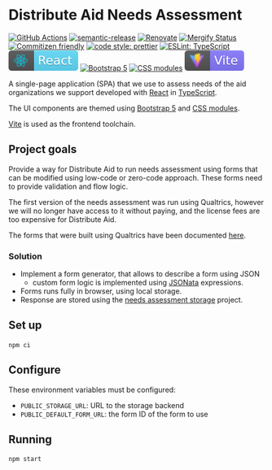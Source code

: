 # Distribute Aid Needs Assessment

[![GitHub Actions](https://github.com/DistributeAid/needs-assessment/workflows/Test%20and%20Release/badge.svg)](https://github.com/DistributeAid/needs-assessment/actions)
[![semantic-release](https://img.shields.io/badge/%20%20%F0%9F%93%A6%F0%9F%9A%80-semantic--release-e10079.svg)](https://github.com/semantic-release/semantic-release)
[![Renovate](https://img.shields.io/badge/renovate-enabled-brightgreen.svg)](https://renovatebot.com)
[![Mergify Status](https://img.shields.io/endpoint.svg?url=https://gh.mergify.io/badges/DistributeAid/needs-assessment)](https://mergify.io)
[![Commitizen friendly](https://img.shields.io/badge/commitizen-friendly-brightgreen.svg)](http://commitizen.github.io/cz-cli/)
[![code style: prettier](https://img.shields.io/badge/code_style-prettier-ff69b4.svg)](https://github.com/prettier/prettier/)
[![ESLint: TypeScript](https://img.shields.io/badge/ESLint-TypeScript-blue.svg)](https://github.com/typescript-eslint/typescript-eslint)
[![React](https://github.com/aleen42/badges/raw/master/src/react.svg)](https://reactjs.org/)
[![Bootstrap 5](https://img.shields.io/badge/Bootstrap-5-ffffff?labelColor=7952b3)](https://getbootstrap.com/docs/5.0/)
[![CSS modules](https://img.shields.io/badge/CSS-modules-yellow)](https://github.com/css-modules/css-modules)
[![Vite](https://github.com/aleen42/badges/raw/master/src/vitejs.svg)](https://vitejs.dev/)

A single-page application (SPA) that we use to assess needs of the aid
organizations we support developed with [React](https://reactjs.org/) in
[TypeScript](https://www.typescriptlang.org/).

The UI components are themed using
[Bootstrap 5](https://getbootstrap.com/docs/5.0/) and
[CSS modules](https://github.com/css-modules/css-modules).

[Vite](https://vitejs.dev/) is used as the frontend toolchain.

## Project goals

Provide a way for Distribute Aid to run needs assessment using forms that can be
modified using low-code or zero-code approach. These forms need to provide
validation and flow logic.

The first version of the needs assessment was run using Qualtrics, however we
will no longer have access to it without paying, and the license fees are too
expensive for Distribute Aid.

The forms that were built using Qualtrics have been documented
[here](https://drive.google.com/drive/folders/15Kh9WszNG8q9L-ztuboc3rWKT410qlbB?usp=sharing).

### Solution

- Implement a form generator, that allows to describe a form using JSON
  - custom form logic is implemented using [JSONata](https://jsonata.org/)
    expressions.
- Forms runs fully in browser, using local storage.
- Response are stored using the
  [needs assessment storage](https://github.com/distributeaid/needs-assessment-storage)
  project.

## Set up

    npm ci

## Configure

These environment variables must be configured:

- `PUBLIC_STORAGE_URL`: URL to the storage backend
- `PUBLIC_DEFAULT_FORM_URL`: the form ID of the form to use

## Running

    npm start
